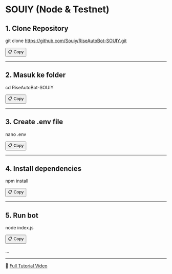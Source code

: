 # SOUIY (Node & Testnet)

## 1. Clone Repository
git clone https://github.com/Souiy/RiseAutoBot-SOUIY.git

<button onclick="navigator.clipboard.writeText('git clone https://https://github.com/Souiy/RiseAutoBot-SOUIY.git')">📋 Copy</button>

---

## 2. Masuk ke folder
cd RiseAutoBot-SOUIY

<button onclick="navigator.clipboard.writeText('cd RiseAutoBot-SOUIY')">📋 Copy</button>

---


## 3. Create .env file
nano .env


<button onclick="navigator.clipboard.writeText('nano .env')">📋 Copy</button>

---

## 4. Install dependencies
npm install



<button onclick="navigator.clipboard.writeText('npm install')">📋 Copy</button>

---

## 5. Run bot
node index.js


<button onclick="navigator.clipboard.writeText('node index.js')">📋 Copy</button>

...

---

🔗 [Full Tutorial Video](https://www.tiktok.com/@souiy1/video/7495542284163845384)

